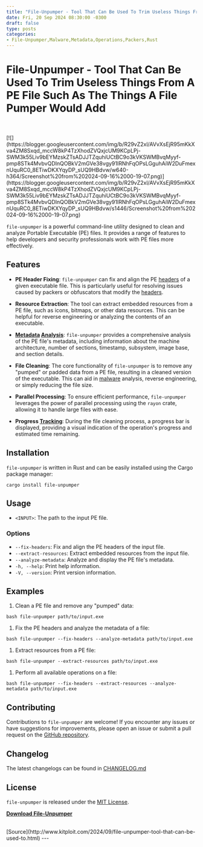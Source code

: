 ```yaml
---
title: "File-Unpumper - Tool That Can Be Used To Trim Useless Things From A PE File Such As The Things A File Pumper Would Add"
date: Fri, 20 Sep 2024 08:30:00 -0300
draft: false
type: posts
categories: 
- File-Unpumper,Malware,Metadata,Operations,Packers,Rust
---
```

# File-Unpumper - Tool That Can Be Used To Trim Useless Things From A PE File Such As The Things A File Pumper Would Add

<br/>

<br/>
[![](https://blogger.googleusercontent.com/img/b/R29vZ2xl/AVvXsEjR95mKkXva4ZM8Sxqd_mccW8kP4TzXhodZVQxjcUM9KCpLPj-SWM3k55Liv9bEYMzskZTsADJJTZquhiUCtBC9o3kVKSWMBvqMyyf-pmp8STk4MvbvQDInQOBkV2mGVe38vgy91IRNhFqOPsLGguhAiW2DuFmexnUquRC0_8ETiwDKXYqyDP_sUQ9HBdvw/w640-h364/Screenshot%20from%202024-09-16%2000-19-07.png)](https://blogger.googleusercontent.com/img/b/R29vZ2xl/AVvXsEjR95mKkXva4ZM8Sxqd_mccW8kP4TzXhodZVQxjcUM9KCpLPj-SWM3k55Liv9bEYMzskZTsADJJTZquhiUCtBC9o3kVKSWMBvqMyyf-pmp8STk4MvbvQDInQOBkV2mGVe38vgy91IRNhFqOPsLGguhAiW2DuFmexnUquRC0_8ETiwDKXYqyDP_sUQ9HBdvw/s1446/Screenshot%20from%202024-09-16%2000-19-07.png)

  

`file-unpumper` is a powerful command-line utility designed to clean and analyze Portable Executable (PE) files. It provides a range of features to help developers and security professionals work with PE files more effectively.

  

Features
--------

-   **PE Header Fixing**: `file-unpumper` can fix and align the PE [headers](https://www.kitploit.com/search/label/Headers "headers") of a given executable file. This is particularly useful for resolving issues caused by packers or obfuscators that modify the [headers](https://www.kitploit.com/search/label/Headers "headers").
    
-   **Resource Extraction**: The tool can extract embedded resources from a PE file, such as icons, bitmaps, or other data resources. This can be helpful for reverse engineering or analyzing the contents of an executable.
    
-   **[Metadata](https://www.kitploit.com/search/label/Metadata "Metadata") [Analysis](https://www.kitploit.com/search/label/Analysis "Analysis")**: `file-unpumper` provides a comprehensive analysis of the PE file's metadata, including information about the machine architecture, number of sections, timestamp, subsystem, image base, and section details.
    
-   **File Cleaning**: The core functionality of `file-unpumper` is to remove any "pumped" or padded data from a PE file, resulting in a cleaned version of the executable. This can aid in [malware](https://www.kitploit.com/search/label/Malware "malware") analysis, reverse engineering, or simply reducing the file size.
    
-   **Parallel Processing**: To ensure efficient performance, `file-unpumper` leverages the power of parallel processing using the `rayon` crate, allowing it to handle large files with ease.
    
-   **Progress [Tracking](https://www.kitploit.com/search/label/Tracking "Tracking")**: During the file cleaning process, a progress bar is displayed, providing a visual indication of the operation's progress and estimated time remaining.
    

Installation
------------

`file-unpumper` is written in Rust and can be easily installed using the Cargo package manager:

```
cargo install file-unpumper
```

Usage
-----

-   `<INPUT>`: The path to the input PE file.

### Options

-   `--fix-headers`: Fix and align the PE headers of the input file.
-   `--extract-resources`: Extract embedded resources from the input file.
-   `--analyze-metadata`: Analyze and display the PE file's metadata.
-   `-h, --help`: Print help information.
-   `-V, --version`: Print version information.

Examples
--------

1.  Clean a PE file and remove any "pumped" data:

`bash file-unpumper path/to/input.exe`

1.  Fix the PE headers and analyze the metadata of a file:

`bash file-unpumper --fix-headers --analyze-metadata path/to/input.exe`

1.  Extract resources from a PE file:

`bash file-unpumper --extract-resources path/to/input.exe`

1.  Perform all available operations on a file:

`bash file-unpumper --fix-headers --extract-resources --analyze-metadata path/to/input.exe`

Contributing
------------

Contributions to `file-unpumper` are welcome! If you encounter any issues or have suggestions for improvements, please open an issue or submit a pull request on the [GitHub repository](https://github.com/0x11DFE/file-unpumper "GitHub repository").

Changelog
---------

The latest changelogs can be found in [CHANGELOG.md](https://github.com/0x11DFE/CHANGELOG.md "CHANGELOG.md")

License
-------

`file-unpumper` is released under the [MIT License](https://opensource.org/license/MIT "MIT License").

  
  

**[Download File-Unpumper](https://github.com/0x11DFE/file-unpumper "Download File-Unpumper")**

<br/>
[Source](http://www.kitploit.com/2024/09/file-unpumper-tool-that-can-be-used-to.html)
---
